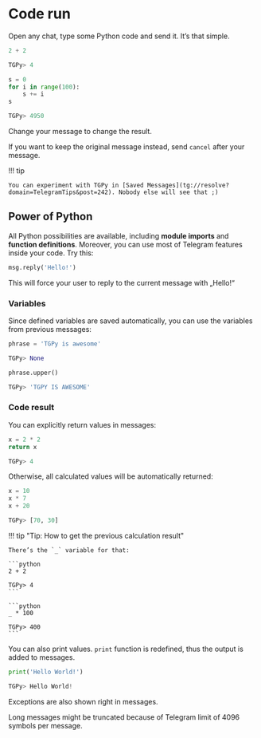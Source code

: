 # Code run

Open any chat, type some Python code and send it. It’s that simple.

```python
2 + 2

TGPy> 4
```

```python
s = 0
for i in range(100):
    s += i
s

TGPy> 4950
```

Change your message to change the result.

If you want to keep the original message instead, send `cancel` after your message.

!!! tip
    
    You can experiment with TGPy in [Saved Messages](tg://resolve?domain=TelegramTips&post=242). Nobody else will see that ;)


## Power of Python

All Python possibilities are available, including **module imports** and **function definitions**. Moreover, you can use most of Telegram features inside your code. Try this:

```python
msg.reply('Hello!')
```

This will force your user to reply to the current message with „Hello!“

### Variables

Since defined variables are saved automatically, you can use the variables from previous messages:

```python
phrase = 'TGPy is awesome'

TGPy> None
```

```python
phrase.upper()

TGPy> 'TGPY IS AWESOME'
```

### Code result

You can explicitly return values in messages:
```python
x = 2 * 2
return x

TGPy> 4
```

Otherwise, all calculated values will be automatically returned:
```python
x = 10
x * 7
x + 20

TGPy> [70, 30]
```

!!! tip "Tip: How to get the previous calculation result"

    There’s the `_` variable for that:

    ```python
    2 + 2
    
    TGPy> 4
    ```
    
    ```python
    _ * 100
    
    TGPy> 400
    ```

You can also print values. `print` function is redefined, thus the output is added to messages.

```python
print('Hello World!')

TGPy> Hello World!
```

Exceptions are also shown right in messages.

Long messages might be truncated because of Telegram limit of 4096 symbols per message.
